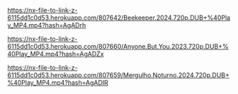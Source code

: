 https://nx-file-to-link-z-6115dd1c0d53.herokuapp.com/807642/Beekeeper.2024.720p.DUB+%40Play_MP4.mp4?hash=AgADrh

https://nx-file-to-link-z-6115dd1c0d53.herokuapp.com/807660/Anyone.But.You.2023.720p.DUB+%40Play_MP4.mp4?hash=AgADZx

https://nx-file-to-link-z-6115dd1c0d53.herokuapp.com/807659/Mergulho.Noturno.2024.720p.DUB+%40Play_MP4.mp4?hash=AgADIR
